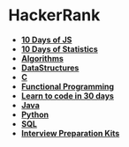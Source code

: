 # HackerRank

- **[10 Days of JS](https://github.com/Razeen-Shaikh/hackerrank/tree/main/10-days-of-javascript)**
- **[10 Days of Statistics](https://github.com/Razeen-Shaikh/hackerrank/tree/main/10-days-of-statistics)**
- **[Algorithms](https://github.com/Razeen-Shaikh/hackerrank/tree/main/algorithms)**
- **[DataStructures](https://github.com/Razeen-Shaikh/hackerrank/tree/main/datastructures)**
- **[C](https://github.com/Razeen-Shaikh/hackerrank/tree/main/c-programming)**
- **[Functional Programming](https://github.com/Razeen-Shaikh/hackerrank/tree/main/functional-programming)**
- **[Learn to code in 30 days](https://github.com/Razeen-Shaikh/hackerrank/tree/main/30-days-coding)**
- **[Java](https://github.com/Razeen-Shaikh/hackerrank/tree/main/java)**
- **[Python](https://github.com/Razeen-Shaikh/hackerrank/tree/main/python)**
- **[SQL](https://github.com/Razeen-Shaikh/hackerrank/tree/main/sql)**
- **[Interview Preparation Kits](https://github.com/Razeen-Shaikh/hackerrank/tree/main/interview-preparation-kits)**
